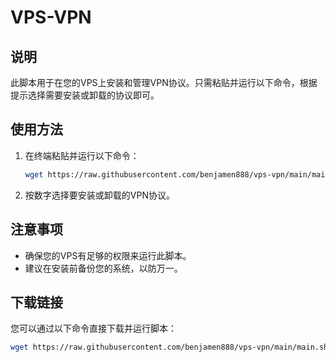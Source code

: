 # VPS-VPN

## 说明

此脚本用于在您的VPS上安装和管理VPN协议。只需粘贴并运行以下命令，根据提示选择需要安装或卸载的协议即可。

## 使用方法

1. 在终端粘贴并运行以下命令：

    ```sh
    wget https://raw.githubusercontent.com/benjamen888/vps-vpn/main/main.sh && bash main.sh
    ```

2. 按数字选择要安装或卸载的VPN协议。

## 注意事项

- 确保您的VPS有足够的权限来运行此脚本。
- 建议在安装前备份您的系统，以防万一。

## 下载链接

您可以通过以下命令直接下载并运行脚本：

```sh
wget https://raw.githubusercontent.com/benjamen888/vps-vpn/main/main.sh && bash main.sh
